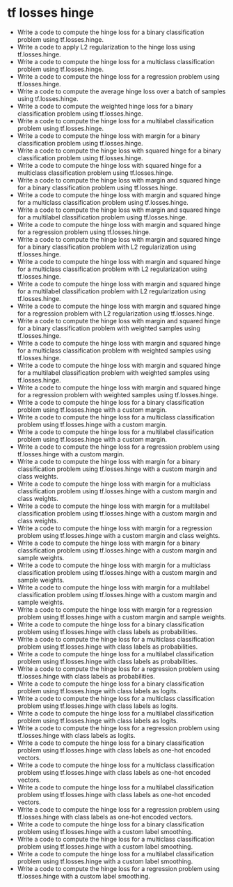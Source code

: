 # tf losses hinge

- Write a code to compute the hinge loss for a binary classification problem using tf.losses.hinge.
- Write a code to apply L2 regularization to the hinge loss using tf.losses.hinge.
- Write a code to compute the hinge loss for a multiclass classification problem using tf.losses.hinge.
- Write a code to compute the hinge loss for a regression problem using tf.losses.hinge.
- Write a code to compute the average hinge loss over a batch of samples using tf.losses.hinge.
- Write a code to compute the weighted hinge loss for a binary classification problem using tf.losses.hinge.
- Write a code to compute the hinge loss for a multilabel classification problem using tf.losses.hinge.
- Write a code to compute the hinge loss with margin for a binary classification problem using tf.losses.hinge.
- Write a code to compute the hinge loss with squared hinge for a binary classification problem using tf.losses.hinge.
- Write a code to compute the hinge loss with squared hinge for a multiclass classification problem using tf.losses.hinge.
- Write a code to compute the hinge loss with margin and squared hinge for a binary classification problem using tf.losses.hinge.
- Write a code to compute the hinge loss with margin and squared hinge for a multiclass classification problem using tf.losses.hinge.
- Write a code to compute the hinge loss with margin and squared hinge for a multilabel classification problem using tf.losses.hinge.
- Write a code to compute the hinge loss with margin and squared hinge for a regression problem using tf.losses.hinge.
- Write a code to compute the hinge loss with margin and squared hinge for a binary classification problem with L2 regularization using tf.losses.hinge.
- Write a code to compute the hinge loss with margin and squared hinge for a multiclass classification problem with L2 regularization using tf.losses.hinge.
- Write a code to compute the hinge loss with margin and squared hinge for a multilabel classification problem with L2 regularization using tf.losses.hinge.
- Write a code to compute the hinge loss with margin and squared hinge for a regression problem with L2 regularization using tf.losses.hinge.
- Write a code to compute the hinge loss with margin and squared hinge for a binary classification problem with weighted samples using tf.losses.hinge.
- Write a code to compute the hinge loss with margin and squared hinge for a multiclass classification problem with weighted samples using tf.losses.hinge.
- Write a code to compute the hinge loss with margin and squared hinge for a multilabel classification problem with weighted samples using tf.losses.hinge.
- Write a code to compute the hinge loss with margin and squared hinge for a regression problem with weighted samples using tf.losses.hinge.
- Write a code to compute the hinge loss for a binary classification problem using tf.losses.hinge with a custom margin.
- Write a code to compute the hinge loss for a multiclass classification problem using tf.losses.hinge with a custom margin.
- Write a code to compute the hinge loss for a multilabel classification problem using tf.losses.hinge with a custom margin.
- Write a code to compute the hinge loss for a regression problem using tf.losses.hinge with a custom margin.
- Write a code to compute the hinge loss with margin for a binary classification problem using tf.losses.hinge with a custom margin and class weights.
- Write a code to compute the hinge loss with margin for a multiclass classification problem using tf.losses.hinge with a custom margin and class weights.
- Write a code to compute the hinge loss with margin for a multilabel classification problem using tf.losses.hinge with a custom margin and class weights.
- Write a code to compute the hinge loss with margin for a regression problem using tf.losses.hinge with a custom margin and class weights.
- Write a code to compute the hinge loss with margin for a binary classification problem using tf.losses.hinge with a custom margin and sample weights.
- Write a code to compute the hinge loss with margin for a multiclass classification problem using tf.losses.hinge with a custom margin and sample weights.
- Write a code to compute the hinge loss with margin for a multilabel classification problem using tf.losses.hinge with a custom margin and sample weights.
- Write a code to compute the hinge loss with margin for a regression problem using tf.losses.hinge with a custom margin and sample weights.
- Write a code to compute the hinge loss for a binary classification problem using tf.losses.hinge with class labels as probabilities.
- Write a code to compute the hinge loss for a multiclass classification problem using tf.losses.hinge with class labels as probabilities.
- Write a code to compute the hinge loss for a multilabel classification problem using tf.losses.hinge with class labels as probabilities.
- Write a code to compute the hinge loss for a regression problem using tf.losses.hinge with class labels as probabilities.
- Write a code to compute the hinge loss for a binary classification problem using tf.losses.hinge with class labels as logits.
- Write a code to compute the hinge loss for a multiclass classification problem using tf.losses.hinge with class labels as logits.
- Write a code to compute the hinge loss for a multilabel classification problem using tf.losses.hinge with class labels as logits.
- Write a code to compute the hinge loss for a regression problem using tf.losses.hinge with class labels as logits.
- Write a code to compute the hinge loss for a binary classification problem using tf.losses.hinge with class labels as one-hot encoded vectors.
- Write a code to compute the hinge loss for a multiclass classification problem using tf.losses.hinge with class labels as one-hot encoded vectors.
- Write a code to compute the hinge loss for a multilabel classification problem using tf.losses.hinge with class labels as one-hot encoded vectors.
- Write a code to compute the hinge loss for a regression problem using tf.losses.hinge with class labels as one-hot encoded vectors.
- Write a code to compute the hinge loss for a binary classification problem using tf.losses.hinge with a custom label smoothing.
- Write a code to compute the hinge loss for a multiclass classification problem using tf.losses.hinge with a custom label smoothing.
- Write a code to compute the hinge loss for a multilabel classification problem using tf.losses.hinge with a custom label smoothing.
- Write a code to compute the hinge loss for a regression problem using tf.losses.hinge with a custom label smoothing.